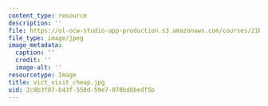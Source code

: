 ```yaml
---
content_type: resource
description: ''
file: https://ol-ocw-studio-app-production.s3.amazonaws.com/courses/21h-342-the-royal-family-fall-2003/2c8b3f87b43f550d59e7078bd6bedf5b_vict_visit_cheap.jpg
file_type: image/jpeg
image_metadata:
  caption: ''
  credit: ''
  image-alt: ''
resourcetype: Image
title: vict_visit_cheap.jpg
uid: 2c8b3f87-b43f-550d-59e7-078bd6bedf5b
---
```

